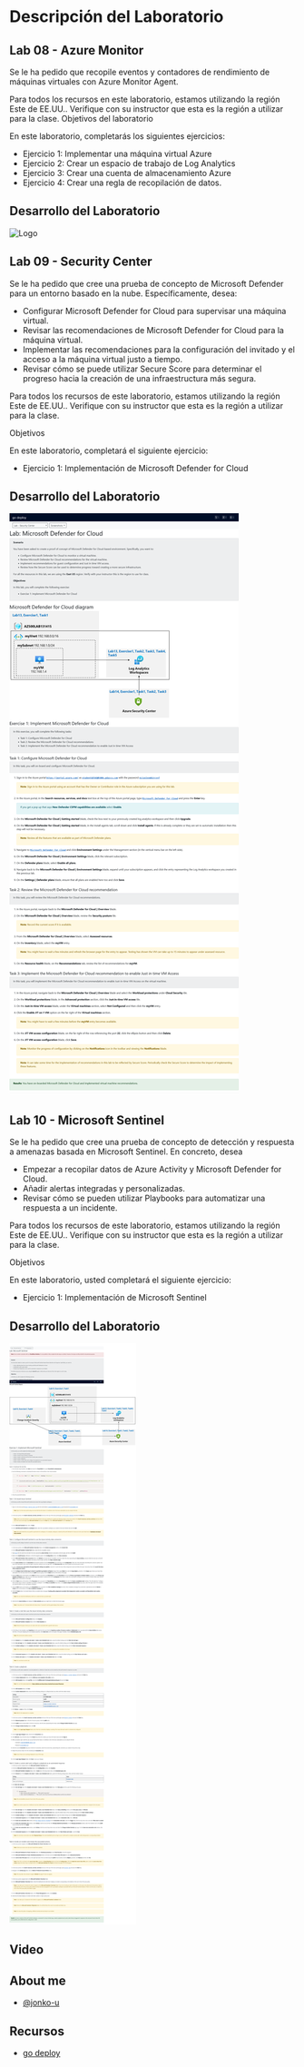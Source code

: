 # Descripción del Laboratorio
## Lab 08 - Azure Monitor

Se le ha pedido que recopile eventos y contadores de rendimiento de máquinas virtuales con Azure Monitor Agent.

Para todos los recursos en este laboratorio, estamos utilizando la región Este de EE.UU.. Verifique con su instructor que esta es la región a utilizar para la clase.
Objetivos del laboratorio

En este laboratorio, completarás los siguientes ejercicios:

- Ejercicio 1: Implementar una máquina virtual Azure
- Ejercicio 2: Crear un espacio de trabajo de Log Analytics
- Ejercicio 3: Crear una cuenta de almacenamiento Azure
- Ejercicio 4: Crear una regla de recopilación de datos.

## Desarrollo del Laboratorio
![Logo](/AZ-500%20Microsoft%20Azure%20Security%20Technologies/Lab%2008,%2009%20and%2010%20Manage%20Security%20Operations/screenshots/Lab08.png)

## Lab 09 - Security Center

Se le ha pedido que cree una prueba de concepto de Microsoft Defender para un entorno basado en la nube. Específicamente, desea:

- Configurar Microsoft Defender for Cloud para supervisar una máquina virtual.
- Revisar las recomendaciones de Microsoft Defender for Cloud para la máquina virtual.
- Implementar las recomendaciones para la configuración del invitado y el acceso a la máquina virtual justo a tiempo.
- Revisar cómo se puede utilizar Secure Score para determinar el progreso hacia la creación de una infraestructura más segura.

Para todos los recursos de este laboratorio, estamos utilizando la región Este de EE.UU.. Verifique con su instructor que esta es la región a utilizar para la clase.

Objetivos

En este laboratorio, completará el siguiente ejercicio:

- Ejercicio 1: Implementación de Microsoft Defender for Cloud


## Desarrollo del Laboratorio
![Logo](/AZ-500%20Microsoft%20Azure%20Security%20Technologies/Lab%2008,%2009%20and%2010%20Manage%20Security%20Operations/screenshots/Lab09.png)


## Lab 10 - Microsoft Sentinel

Se le ha pedido que cree una prueba de concepto de detección y respuesta a amenazas basada en Microsoft Sentinel. En concreto, desea

- Empezar a recopilar datos de Azure Activity y Microsoft Defender for Cloud.
- Añadir alertas integradas y personalizadas.
- Revisar cómo se pueden utilizar Playbooks para automatizar una respuesta a un incidente.

Para todos los recursos de este laboratorio, estamos utilizando la región Este de EE.UU.. Verifique con su instructor que esta es la región a utilizar para la clase.

Objetivos

En este laboratorio, usted completará el siguiente ejercicio:

- Ejercicio 1: Implementación de Microsoft Sentinel


## Desarrollo del Laboratorio
![Logo](/AZ-500%20Microsoft%20Azure%20Security%20Technologies/Lab%2008,%2009%20and%2010%20Manage%20Security%20Operations/screenshots/Lab10.png)

## Video


## About me
- [@jonko-u](https://github.com/jonko-u)

## Recursos
- [go deploy](https://lms.godeploy.it/)


